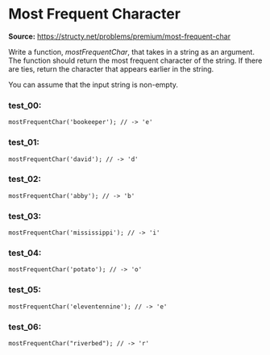 # Most Frequent Character
**Source:** https://structy.net/problems/premium/most-frequent-char

Write a function, *mostFrequentChar*, that takes in a string as an argument. The function should return the most frequent character of the string. If there are ties, return the character that appears earlier in the string.

You can assume that the input string is non-empty.

### test_00:

```
mostFrequentChar('bookeeper'); // -> 'e'

```

### test_01:

```
mostFrequentChar('david'); // -> 'd'

```

### test_02:

```
mostFrequentChar('abby'); // -> 'b'

```

### test_03:

```
mostFrequentChar('mississippi'); // -> 'i'

```

### test_04:

```
mostFrequentChar('potato'); // -> 'o'

```

### test_05:

```
mostFrequentChar('eleventennine'); // -> 'e'

```

### test_06:

```
mostFrequentChar("riverbed"); // -> 'r'

```

